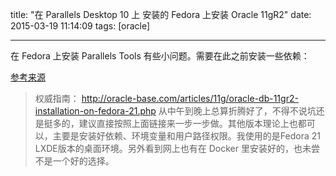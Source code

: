 title: "在 Parallels Desktop 10 上 安装的 Fedora 上安装 Oracle 11gR2"
date: 2015-03-19 11:14:09
tags: [oracle]

---

在 Fedora 上安装 Parallels Tools 有些小问题。需要在此之前安装一些依赖：

[参考来源](http://kb.parallels.com/en/118876)

<!--more-->


> 权威指南： http://oracle-base.com/articles/11g/oracle-db-11gr2-installation-on-fedora-21.php
> 从中午到晚上总算折腾好了，不得不说坑还是挺多的，建议直接按照上面链接来一步一步做。其他版本理论上也都可以，主要是安装好依赖、环境变量和用户路径权限。我使用的是Fedora 21 LXDE版本的桌面环境。另外看到网上也有在 Docker 里安装好的，也未尝不是一个好的选择。